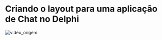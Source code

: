 # Criando o layout para uma aplicação de Chat no Delphi

![video_origem](https://youtu.be/3gF_CKML_90)